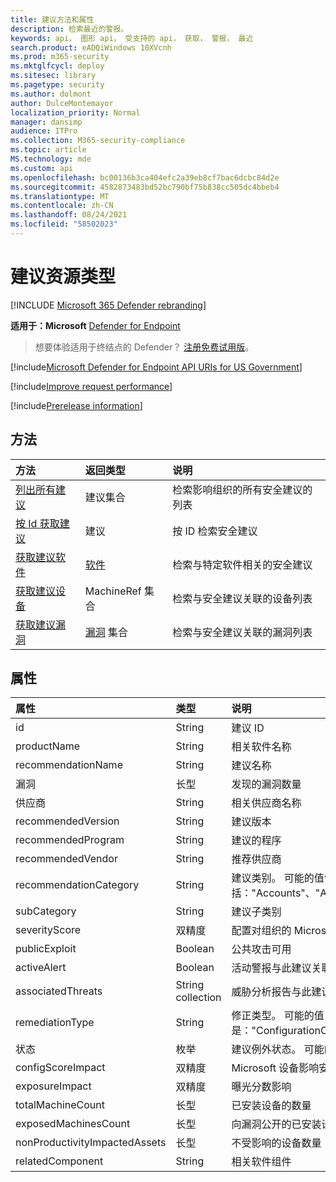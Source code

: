 ```yaml
---
title: 建议方法和属性
description: 检索最近的警报。
keywords: api， 图形 api， 受支持的 api， 获取， 警报， 最近
search.product: eADQiWindows 10XVcnh
ms.prod: m365-security
ms.mktglfcycl: deploy
ms.sitesec: library
ms.pagetype: security
ms.author: dolmont
author: DulceMontemayor
localization_priority: Normal
manager: dansimp
audience: ITPro
ms.collection: M365-security-compliance
ms.topic: article
MS.technology: mde
ms.custom: api
ms.openlocfilehash: bc00136b3ca404efc2a39eb8cf7bac6dcbc84d2e
ms.sourcegitcommit: 4582873483bd52bc790bf75b838cc505dc4bbeb4
ms.translationtype: MT
ms.contentlocale: zh-CN
ms.lasthandoff: 08/24/2021
ms.locfileid: "58502023"
---
```

# <a name="recommendation-resource-type"></a>建议资源类型

[!INCLUDE [Microsoft 365 Defender rebranding](../../includes/microsoft-defender.md)]


**适用于：Microsoft** [Defender for Endpoint](https://go.microsoft.com/fwlink/?linkid=2154037)

> 想要体验适用于终结点的 Defender？ [注册免费试用版](https://signup.microsoft.com/create-account/signup?products=7f379fee-c4f9-4278-b0a1-e4c8c2fcdf7e&ru=https://aka.ms/MDEp2OpenTrial?ocid=docs-wdatp-exposedapis-abovefoldlink)。

[!include[Microsoft Defender for Endpoint API URIs for US Government](../../includes/microsoft-defender-api-usgov.md)]

[!include[Improve request performance](../../includes/improve-request-performance.md)]


[!include[Prerelease information](../../includes/prerelease.md)]

## <a name="methods"></a>方法
方法 |返回类型 |说明
:---|:---|:---
[列出所有建议](get-all-recommendations.md) | 建议集合 | 检索影响组织的所有安全建议的列表
[按 Id 获取建议](get-recommendation-by-id.md) | 建议 | 按 ID 检索安全建议
[获取建议软件](list-recommendation-software.md)| [软件](software.md) | 检索与特定软件相关的安全建议
[获取建议设备](get-recommendation-machines.md)|MachineRef 集合 | 检索与安全建议关联的设备列表
[获取建议漏洞](get-recommendation-vulnerabilities.md) | [漏洞](vulnerability.md) 集合 | 检索与安全建议关联的漏洞列表


## <a name="properties"></a>属性
属性 |   类型   |   说明
:---|:---|:---
id | String | 建议 ID
productName | String | 相关软件名称  
recommendationName | String | 建议名称
漏洞 | 长型 | 发现的漏洞数量
供应商 | String | 相关供应商名称
recommendedVersion | String | 建议版本
recommendedProgram | String | 建议的程序
recommendedVendor | String | 推荐供应商
recommendationCategory | String | 建议类别。 可能的值包括："Accounts"、"Application"、"Network"、"OS"、"SecurityControls"
subCategory | String | 建议子类别
severityScore | 双精度 | 配置对组织的 Microsoft 设备安全分数的潜在影响 (1-10) 
publicExploit | Boolean | 公共攻击可用 
activeAlert | Boolean | 活动警报与此建议关联
associatedThreats | String collection | 威胁分析报告与此建议关联
remediationType | String | 修正类型。 可能的值是："ConfigurationChange"、"Update"、"Upgrade"、"Uninstall"
状态 | 枚举 | 建议例外状态。 可能的值是："Active"和"Exception"
configScoreImpact | 双精度 | Microsoft 设备影响安全分数
exposureImpact | 双精度 | 曝光分数影响
totalMachineCount | 长型 | 已安装设备的数量
exposedMachinesCount | 长型 | 向漏洞公开的已安装设备的数量
nonProductivityImpactedAssets | 长型 | 不受影响的设备数量  
relatedComponent | String |  相关软件组件
